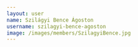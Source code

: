 ```yaml
---
layout: user
name: Szilágyi Bence Ágoston
username: szilagyi-bence-agoston
image: /images/members/SzilagyiBence.jpg
---
```

